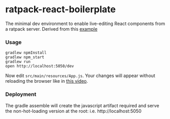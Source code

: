 ratpack-react-boilerplate
=====================

The minimal dev environment to enable live-editing React components from a ratpack server.
Derived from this [example](https://github.com/gaearon/react-hot-boilerplate)

### Usage

```
gradlew npmInstall
gradlew npm_start
gradlew run
open http://localhost:5050/dev
```

Now edit `src/main/resources/App.js`.
Your changes will appear without reloading the browser like in [this video](http://vimeo.com/100010922).

### Deployment

The gradle assemble will create the javascript artifact required and serve the non-hot-loading version at the root:
 i.e. http://localhost:5050

